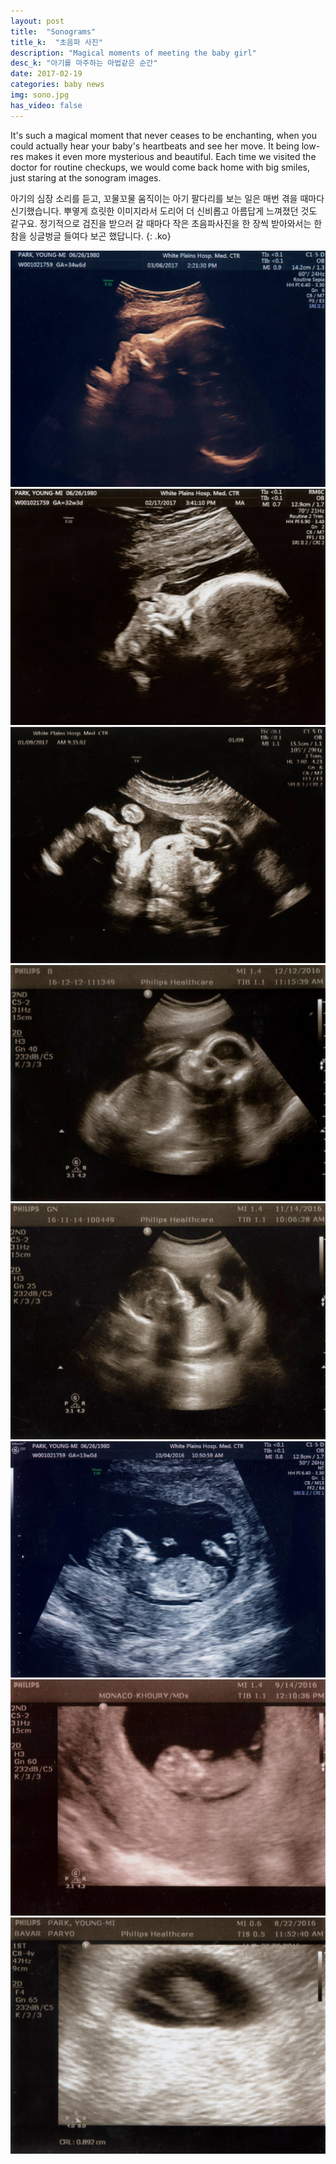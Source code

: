 ```yaml
---
layout: post
title:  "Sonograms"
title_k:  "초음파 사진"
description: "Magical moments of meeting the baby girl"
desc_k: "아기를 마주하는 마법같은 순간"
date: 2017-02-19
categories: baby news
img: sono.jpg
has_video: false
---
```

It's such a magical moment that never ceases to be enchanting, when you could actually hear your baby's heartbeats and see her move. It being low-res makes it even more mysterious and beautiful. Each time we visited the doctor for routine checkups, we would come back home with big smiles, just staring at the sonogram images.

아기의 심장 소리를 듣고, 꼬물꼬물 움직이는 아기 팔다리를 보는 일은 매번 겪을 때마다 신기했습니다. 뿌옇게 흐릿한 이미지라서 도리어 더 신비롭고 아름답게 느껴졌던 것도 같구요. 정기적으로 검진을 받으러 갈 때마다 작은 초음파사진을 한 장씩 받아와서는 한참을 싱글벙글 들여다 보곤 했답니다.
{: .ko}

<p><a href="../assets/images/170306.jpg" data-lightbox="sonogram" data-title="34 weeks (Mar 6, 2017)"><img src="../assets/images/170306.jpg" alt="34 weeks (Mar 6, 2017)" class="gal-l" style="" /></a>
<a href="../assets/images/170217.jpg" data-lightbox="sonogram" data-title="32 weeks (Feb 17, 2017)"><img src="../assets/images/170217.jpg" alt="32 weeks (Feb 17, 2017)" class="gal-r" style="" /></a><a href="../assets/images/170109.jpg" data-lightbox="sonogram" data-title="27 weeks (Jan 9, 2017)"><img src="../assets/images/170109.jpg" alt="27 weeks (Jan 9, 2017)" class="gal-l" style="" /></a>
<a href="../assets/images/161212.jpg" data-lightbox="sonogram" data-title="23 weeks (Dec 12, 2016)"><img src="../assets/images/161212.jpg" alt="23 weeks (Dec 12, 2016)" class="gal-r" style="" /></a><a href="../assets/images/161114.jpg" data-lightbox="sonogram" data-title="19 weeks (Nov 14, 2016)"><img src="../assets/images/161114.jpg" alt="19 weeks (Nov 14, 2016)" class="gal-l" style="" /></a>
<a href="../assets/images/161004.jpg" data-lightbox="sonogram" data-title="13 weeks (Dec 4, 2016)"><img src="../assets/images/161004.jpg" alt="13 weeks (Dec 4, 2016)" class="gal-r" style="" /></a><a href="../assets/images/160914.jpg" data-lightbox="sonogram" data-title="10 weeks (Sep 14, 2016)"><img src="../assets/images/160914.jpg" alt="10 weeks (Sep 14, 2016)" class="gal-l" style="" /></a>
<a href="../assets/images/160822.jpg" data-lightbox="sonogram" data-title="6 weeks (Aug 22, 2016)"><img src="../assets/images/160822.jpg" alt="6 weeks (Aug 22, 2016)" class="gal-r" style="" /></a>
</p>
